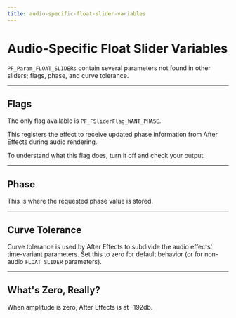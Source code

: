 ```yaml
---
title: audio-specific-float-slider-variables
---
```

# Audio-Specific Float Slider Variables

`PF_Param_FLOAT_SLIDERs` contain several parameters not found in other sliders; flags, phase, and curve tolerance.

---

## Flags

The only flag available is `PF_FSliderFlag_WANT_PHASE`.

This registers the effect to receive updated phase information from After Effects during audio rendering.

To understand what this flag does, turn it off and check your output.

---

## Phase

This is where the requested phase value is stored.

---

## Curve Tolerance

Curve tolerance is used by After Effects to subdivide the audio effects' time-variant parameters. Set this to zero for default behavior (or for non-audio `FLOAT_SLIDER` parameters).

---

## What's Zero, Really?

When amplitude is zero, After Effects is at -192db.
